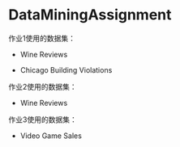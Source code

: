 # DataMiningAssignment

作业1使用的数据集：

- Wine Reviews

- Chicago Building Violations

作业2使用的数据集：

- Wine Reviews

作业3使用的数据集：

- Video Game Sales

